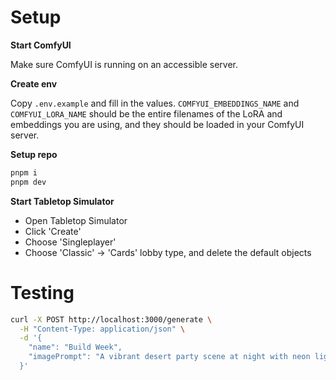 # Setup

**Start ComfyUI**

Make sure ComfyUI is running on an accessible server.

**Create env**

Copy `.env.example` and fill in the values.
`COMFYUI_EMBEDDINGS_NAME` and `COMFYUI_LORA_NAME` should be the entire filenames of the LoRA and embeddings you are using, and they should be loaded in your ComfyUI server.

**Setup repo**

```bash
pnpm i
pnpm dev
```

**Start Tabletop Simulator**

- Open Tabletop Simulator
- Click 'Create'
- Choose 'Singleplayer'
- Choose 'Classic' -> 'Cards' lobby type, and delete the default objects


# Testing

```bash
curl -X POST http://localhost:3000/generate \
  -H "Content-Type: application/json" \
  -d '{
    "name": "Build Week",
    "imagePrompt": "A vibrant desert party scene at night with neon lights and dancing figures"
  }'
```